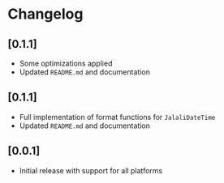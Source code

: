 # Changelog

## [0.1.1]
- Some optimizations applied
- Updated `README.md` and documentation

## [0.1.1]
- Full implementation of format functions for `JalaliDateTime`
- Updated `README.md` and documentation

## [0.0.1]
- Initial release with support for all platforms